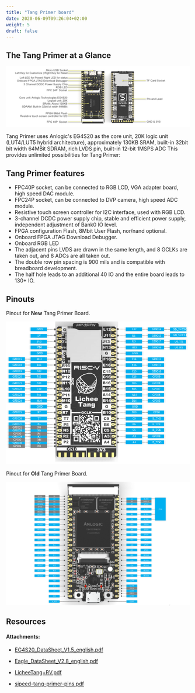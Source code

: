 ```yaml
---
title: "Tang Primer board"
date: 2020-06-09T09:26:04+02:00
weight: 5
draft: false
---
```


## The Tang Primer at a Glance

![Tang Primer at a Glance](/hardware-overview/lichee-tang/images/TANG_DD.jpg "Tang Primer at a Glance")

Tang Primer uses Anlogic's EG4S20 as the core unit, 20K logic unit (LUT4/LUT5 hybrid architecture), approximately 130KB SRAM, built-in 32bit bit width 64MBit SDRAM, rich LVDS pin, built-in 12-bit 1MSPS ADC This provides unlimited possibilities for Tang Primer:

## Tang Primer features

+ FPC40P socket, can be connected to RGB LCD, VGA adapter board, high speed DAC module.
+ FPC24P socket, can be connected to DVP camera, high speed ADC module.
+ Resistive touch screen controller for I2C interface, used with RGB LCD.
+ 3-channel DCDC power supply chip, stable and efficient power supply, independent adjustment of Bank0 IO level.
+ FPGA configuration Flash, 8Mbit User Flash, nor/nand optional.
+ Onboard FPGA JTAG Download Debugger.
+ Onboard RGB LED
+ The adjacent pins LVDS are drawn in the same length, and 8 GCLKs are taken out, and 8 ADCs are all taken out.
+ The double row pin spacing is 900 mils and is compatible with breadboard development.
+ The half hole leads to an additional 40 IO and the entire board leads to 130+ IO.

## Pinouts

Pinout for **New** Tang Primer Board.

![Tang Primer at a Glance](/hardware-overview/lichee-tang/images/newtang_pinout.png?width=45pc "Tang Primer at a Glance")

Pinout for **Old** Tang Primer Board.

![Tang Primer at a Glance](/hardware-overview/lichee-tang/images/E203_pin.png "Tang Primer at a Glance")

## Resources

#### Attachments:
+ [EG4S20_DataSheet_V1.5_english.pdf](https://github.com/kprasadvnsi/tang-doc/releases/download/1.0.0/EG4S20_DataSheet_V1.5_english.pdf)

+ [Eagle_DataSheet_V2.8_english.pdf](https://github.com/kprasadvnsi/tang-doc/releases/download/1.0.0/Eagle_DataSheet_V2.8_english.pdf)

+ [LicheeTang+RV.pdf](https://github.com/kprasadvnsi/tang-doc/releases/download/1.0.0/LicheeTang+RV.pdf)

+ [sipeed-tang-primer-pins.pdf](sipeed-tang-primer-pins.pdf)
